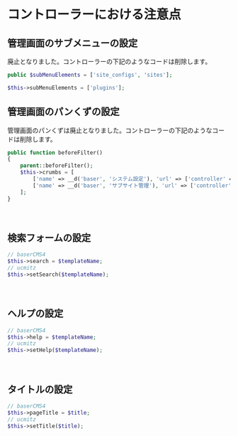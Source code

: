 # コントローラーにおける注意点

## 管理画面のサブメニューの設定

廃止となりました。コントローラーの下記のようなコードは削除します。

```php
public $subMenuElements = ['site_configs', 'sites'];

$this->subMenuElements = ['plugins'];
```

## 管理画面のパンくずの設定
 
管理画面のパンくずは廃止となりました。コントローラーの下記のようなコードは削除します。

```php
public function beforeFilter()
{
    parent::beforeFilter();
    $this->crumbs = [
        ['name' => __d('baser', 'システム設定'), 'url' => ['controller' => 'site_configs', 'action' => 'form']],
        ['name' => __d('baser', 'サブサイト管理'), 'url' => ['controller' => 'sites', 'action' => 'index']]
    ];
}
```
　
## 検索フォームの設定
```php
// baserCMS4
$this->search = $templateName;
// ucmitz
$this->setSearch($templateName);
```

　
## ヘルプの設定
```php
// baserCMS4
$this->help = $templateName;
// ucmitz
$this->setHelp($templateName);
```

　
## タイトルの設定
```php
// baserCMS4
$this->pageTitle = $title;
// ucmitz
$this->setTitle($title);
```
